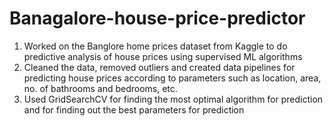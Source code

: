 # Banagalore-house-price-predictor
1) Worked on the Banglore home prices dataset from Kaggle to do predictive analysis of house prices using supervised ML algorithms 
2) Cleaned the data, removed outliers and created data pipelines for predicting house prices according to parameters such as location, area, no. of bathrooms and bedrooms, etc.
3) Used GridSearchCV for finding the most optimal algorithm for prediction and for finding out the best parameters for prediction
